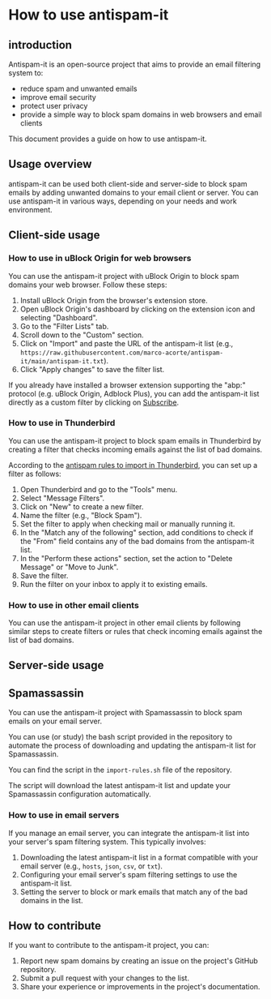 # How to use antispam-it

## introduction

Antispam-it is an open-source project that aims to provide an email filtering system to:

- reduce spam and unwanted emails
- improve email security
- protect user privacy
- provide a simple way to block spam domains in web browsers and email clients

This document provides a guide on how to use antispam-it.

## Usage overview

antispam-it can be used both client-side and server-side to block spam emails by adding unwanted domains to your email client or server.
You can use antispam-it in various ways, depending on your needs and work environment.

## Client-side usage

### How to use in uBlock Origin for web browsers

You can use the antispam-it project with uBlock Origin to block spam domains your web browser. Follow these steps:

1. Install uBlock Origin from the browser's extension store.
2. Open uBlock Origin's dashboard by clicking on the extension icon and selecting "Dashboard".
3. Go to the "Filter Lists" tab.
4. Scroll down to the "Custom" section.
5. Click on "Import" and paste the URL of the antispam-it list (e.g., `https://raw.githubusercontent.com/marco-acorte/antispam-it/main/antispam-it.txt`).
6. Click "Apply changes" to save the filter list.

If you already have installed a browser extension supporting the "abp:" protocol (e.g. uBlock Origin, Adblock Plus), you can add the antispam-it list directly as a custom filter by clicking on [Subscribe](abp:subscribe?location=https://raw.githubusercontent.com/marco-acorte/antispam-it/main/antispam-it.hosts&title=antispam-it).

### How to use in Thunderbird

You can use the antispam-it project to block spam emails in Thunderbird by creating a filter that checks incoming emails against the list of bad domains.

According to the [antispam rules to import in Thunderbird](https://www.wilderssecurity.com/threads/antispam-rules-to-import-in-thunderbird.280688/#post-1738806), you can set up a filter as follows:

1. Open Thunderbird and go to the "Tools" menu.
2. Select "Message Filters".
3. Click on "New" to create a new filter.
4. Name the filter (e.g., "Block Spam").
5. Set the filter to apply when checking mail or manually running it.
6. In the "Match any of the following" section, add conditions to check if the "From" field contains any of the bad domains from the antispam-it list.
7. In the "Perform these actions" section, set the action to "Delete Message" or "Move to Junk".
8. Save the filter.
9. Run the filter on your inbox to apply it to existing emails.

### How to use in other email clients

You can use the antispam-it project in other email clients by following similar steps to create filters or rules that check incoming emails against the list of bad domains.

## Server-side usage

## Spamassassin

You can use the antispam-it project with Spamassassin to block spam emails on your email server.

You can use (or study) the bash script provided in the repository to automate the process of downloading and updating the antispam-it list for Spamassassin.

You can find the script in the `import-rules.sh` file of the repository.

The script will download the latest antispam-it list and update your Spamassassin configuration automatically.

### How to use in email servers

If you manage an email server, you can integrate the antispam-it list into your server's spam filtering system. This typically involves:

1. Downloading the latest antispam-it list in a format compatible with your email server (e.g., `hosts`, `json`, `csv`, or `txt`).
2. Configuring your email server's spam filtering settings to use the antispam-it list.
3. Setting the server to block or mark emails that match any of the bad domains in the list.

## How to contribute

If you want to contribute to the antispam-it project, you can:

1. Report new spam domains by creating an issue on the project's GitHub repository.
2. Submit a pull request with your changes to the list.
3. Share your experience or improvements in the project's documentation.
